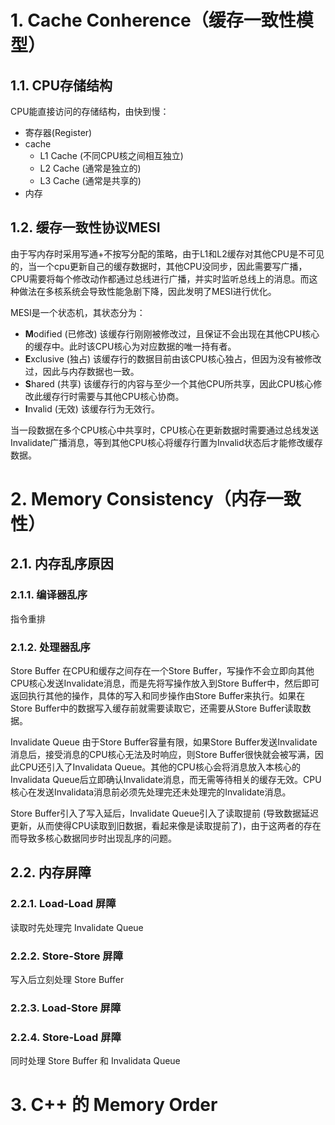 # 1. Cache Conherence（缓存一致性模型）

## 1.1. CPU存储结构

CPU能直接访问的存储结构，由快到慢：
- 寄存器(Register)
- cache
  - L1 Cache (不同CPU核之间相互独立)
  - L2 Cache (通常是独立的)
  - L3 Cache (通常是共享的)
- 内存

## 1.2. 缓存一致性协议MESI

由于写内存时采用写通+不按写分配的策略，由于L1和L2缓存对其他CPU是不可见的，当一个cpu更新自己的缓存数据时，其他CPU没同步，因此需要写广播，CPU需要将每个修改动作都通过总线进行广播，并实时监听总线上的消息。而这种做法在多核系统会导致性能急剧下降，因此发明了MESI进行优化。

MESI是一个状态机，其状态分为：
  - **M**odified (已修改)
    该缓存行刚刚被修改过，且保证不会出现在其他CPU核心的缓存中。此时该CPU核心为对应数据的唯一持有者。
  - **E**xclusive (独占)
    该缓存行的数据目前由该CPU核心独占，但因为没有被修改过，因此与内存数据也一致。
  - **S**hared (共享)
    该缓存行的内容与至少一个其他CPU所共享，因此CPU核心修改此缓存行时需要与其他CPU核心协商。
  - **I**nvalid (无效)
    该缓存行为无效行。

当一段数据在多个CPU核心中共享时，CPU核心在更新数据时需要通过总线发送Invalidate广播消息，等到其他CPU核心将缓存行置为Invalid状态后才能修改缓存数据。

# 2. Memory Consistency（内存一致性）

## 2.1. 内存乱序原因

### 2.1.1. 编译器乱序
指令重排

### 2.1.2. 处理器乱序
Store Buffer
在CPU和缓存之间存在一个Store Buffer，写操作不会立即向其他CPU核心发送Invalidate消息，而是先将写操作放入到Store Buffer中，然后即可返回执行其他的操作，具体的写入和同步操作由Store Buffer来执行。如果在Store Buffer中的数据写入缓存前就需要读取它，还需要从Store Buffer读取数据。

Invalidate Queue
由于Store Buffer容量有限，如果Store Buffer发送Invalidate消息后，接受消息的CPU核心无法及时响应，则Store Buffer很快就会被写满，因此CPU还引入了Invalidata Queue。其他的CPU核心会将消息放入本核心的Invalidata Queue后立即确认Invalidate消息，而无需等待相关的缓存无效。CPU核心在发送Invalidata消息前必须先处理完还未处理完的Invalidate消息。

Store Buffer引入了写入延后，Invalidate Queue引入了读取提前 (导致数据延迟更新，从而使得CPU读取到旧数据，看起来像是读取提前了)，由于这两者的存在而导致多核心数据同步时出现乱序的问题。

## 2.2. 内存屏障

### 2.2.1. Load-Load 屏障
读取时先处理完 Invalidate Queue 

### 2.2.2. Store-Store 屏障
写入后立刻处理 Store Buffer 

### 2.2.3. Load-Store 屏障

### 2.2.4. Store-Load 屏障
同时处理 Store Buffer 和 Invalidata Queue

# 3. C++ 的 Memory Order